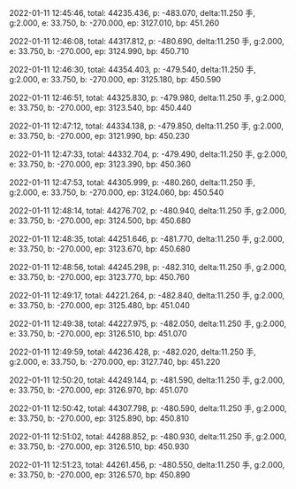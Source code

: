 2022-01-11 12:45:46, total: 44235.436, p: -483.070, delta:11.250 手, g:2.000, e: 33.750, b: -270.000, ep: 3127.010, bp: 451.260

2022-01-11 12:46:08, total: 44317.812, p: -480.690, delta:11.250 手, g:2.000, e: 33.750, b: -270.000, ep: 3124.990, bp: 450.710

2022-01-11 12:46:30, total: 44354.403, p: -479.540, delta:11.250 手, g:2.000, e: 33.750, b: -270.000, ep: 3125.180, bp: 450.590

2022-01-11 12:46:51, total: 44325.830, p: -479.980, delta:11.250 手, g:2.000, e: 33.750, b: -270.000, ep: 3123.540, bp: 450.440

2022-01-11 12:47:12, total: 44334.138, p: -479.850, delta:11.250 手, g:2.000, e: 33.750, b: -270.000, ep: 3121.990, bp: 450.230

2022-01-11 12:47:33, total: 44332.704, p: -479.490, delta:11.250 手, g:2.000, e: 33.750, b: -270.000, ep: 3123.390, bp: 450.360

2022-01-11 12:47:53, total: 44305.999, p: -480.260, delta:11.250 手, g:2.000, e: 33.750, b: -270.000, ep: 3124.060, bp: 450.540

2022-01-11 12:48:14, total: 44276.702, p: -480.940, delta:11.250 手, g:2.000, e: 33.750, b: -270.000, ep: 3124.500, bp: 450.680

2022-01-11 12:48:35, total: 44251.646, p: -481.770, delta:11.250 手, g:2.000, e: 33.750, b: -270.000, ep: 3123.670, bp: 450.680

2022-01-11 12:48:56, total: 44245.298, p: -482.310, delta:11.250 手, g:2.000, e: 33.750, b: -270.000, ep: 3123.770, bp: 450.760

2022-01-11 12:49:17, total: 44221.264, p: -482.840, delta:11.250 手, g:2.000, e: 33.750, b: -270.000, ep: 3125.480, bp: 451.040

2022-01-11 12:49:38, total: 44227.975, p: -482.050, delta:11.250 手, g:2.000, e: 33.750, b: -270.000, ep: 3126.510, bp: 451.070

2022-01-11 12:49:59, total: 44236.428, p: -482.020, delta:11.250 手, g:2.000, e: 33.750, b: -270.000, ep: 3127.740, bp: 451.220

2022-01-11 12:50:20, total: 44249.144, p: -481.590, delta:11.250 手, g:2.000, e: 33.750, b: -270.000, ep: 3126.970, bp: 451.070

2022-01-11 12:50:42, total: 44307.798, p: -480.590, delta:11.250 手, g:2.000, e: 33.750, b: -270.000, ep: 3125.890, bp: 450.810

2022-01-11 12:51:02, total: 44288.852, p: -480.930, delta:11.250 手, g:2.000, e: 33.750, b: -270.000, ep: 3126.510, bp: 450.930

2022-01-11 12:51:23, total: 44261.456, p: -480.550, delta:11.250 手, g:2.000, e: 33.750, b: -270.000, ep: 3126.570, bp: 450.890